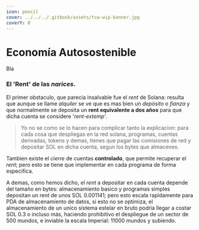 ```yaml
---
icon: pencil
cover: ../../../.gitbook/assets/tcw-wip-banner.jpg
coverY: 0
---
```


# Economía Autosostenible

Bla

### El 'Rent' de las _narices_.

El primer obstaculo, que parecia insalvable fue el _rent_ de Solana: resulta que aunque se llame _alquiler_ se ve que es mas bien un _depósito_ o _fianza_ y que normalmente se deposita un **rent equivalente a dos años** para que dicha cuenta se considere '_rent-extemp_'.

> Yo no se como se lo hacen para complicar tanto la explicacion: para cada cosa que despliegas en la red solana, programas, cuentas derivadas, tokens y demas, tienes que pagar las comisiones de red y depositar SOL en dicha cuenta, segun los bytes que almacenes.

Tambien existe el _cierre_ de cuentas **controlado**, que permite recuperar el _rent_; pero esto se tiene que implementar en cada programa de forma especifica.

A demas, como hemos dicho, el _rent_ a depositar en cada cuenta depende del tamaño en bytes: almacenamiento basico y programas simples depositan un rent de unos SOL 0.001141; pero esto escala rapidamente para PDA de almacenamiento de datos, si esto no se optimiza, el almacenamiento de un unico sistema estelar en bruto podria llegar a costar SOL 0.3 o incluso más, haciendo prohibitivo el despliegue de un sector de 500 mundos, e inviable la escala Imperial: 11000 mundos y subiendo.
